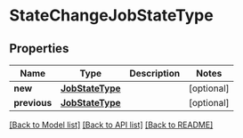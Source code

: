 # StateChangeJobStateType

## Properties
Name | Type | Description | Notes
------------ | ------------- | ------------- | -------------
**new** | [**JobStateType**](JobStateType.md) |  | [optional] 
**previous** | [**JobStateType**](JobStateType.md) |  | [optional] 

[[Back to Model list]](../README.md#documentation-for-models) [[Back to API list]](../README.md#documentation-for-api-endpoints) [[Back to README]](../README.md)


